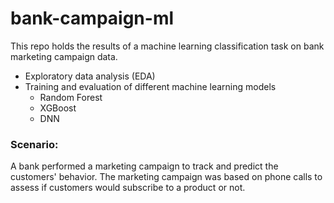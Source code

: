 # bank-campaign-ml

This repo holds the results of a machine learning classification task on bank marketing campaign data.

- Exploratory data analysis (EDA)
- Training and evaluation of different machine learning models
  - Random Forest
  - XGBoost
  - DNN 

### Scenario:
A bank performed a marketing campaign to track and predict the customers' behavior.
The marketing campaign was based on phone calls to assess if customers would subscribe to a product or not.
